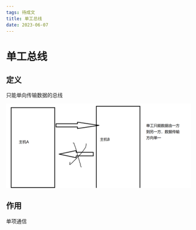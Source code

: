 ```yaml
---
tags: 待成文
title: 单工总线
date: 2023-06-07
---
```

# 单工总线

## 定义

只能单向传输数据的总线

![](assets/20230607215857804.png)

## 作用

单项通信